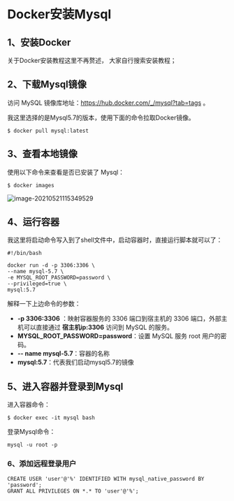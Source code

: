 # Docker安装Mysql

## 1、安装Docker

关于Docker安装教程这里不再赘述， 大家自行搜索安装教程；

## 2、下载Mysql镜像

访问 MySQL 镜像库地址：https://hub.docker.com/_/mysql?tab=tags 。

我这里选择的是Mysql5.7的版本，使用下面的命令拉取Docker镜像。

```shell
$ docker pull mysql:latest
```

## 3、查看本地镜像

使用以下命令来查看是否已安装了 Mysql：

```shell
$ docker images
```

![image-20210521115349529](../../../../../dev/soft/typora/Typora/assert/image-20210521115349529.png)

## 4、运行容器  

我这里将启动命令写入到了shell文件中，启动容器时，直接运行脚本就可以了：

```shell
#!/bin/bash

docker run -d -p 3306:3306 \
--name mysql-5.7 \
-e MYSQL_ROOT_PASSWORD=password \
--privileged=true \
mysql:5.7
```

解释一下上边命令的参数：

- **-p 3306:3306** ：映射容器服务的 3306 端口到宿主机的 3306 端口，外部主机可以直接通过 **宿主机ip:3306** 访问到 MySQL 的服务。
- **MYSQL_ROOT_PASSWORD=password**：设置 MySQL 服务 root 用户的密码。
- **-- name mysql-5.7**：容器的名称
- **mysql:5.7**：代表我们启动mysql5.7的镜像

## 5、进入容器并登录到Mysql

进入容器命令：

```shell
$ docker exec -it mysql bash
```

登录Mysql命令：

```shell
mysql -u root -p
```

### 6、添加远程登录用户

```shell
CREATE USER 'user'@'%' IDENTIFIED WITH mysql_native_password BY 'password';
GRANT ALL PRIVILEGES ON *.* TO 'user'@'%';
```

